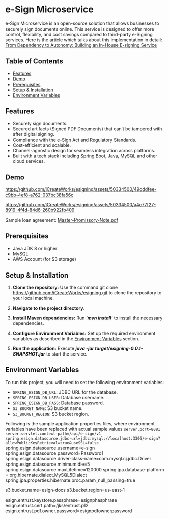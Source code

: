 # e-Sign Microservice

e-Sign Microservice is an open-source solution that allows businesses to securely sign documents online. This service is designed to offer more control, flexibility, and cost savings compared to third-party e-Signing services. Here is the article which talks about this implementation in detail: [From Dependency to Autonomy: Building an In-House E-signing Service](https://www.infoq.com/articles/electronic-signing-service-cloud/)

## Table of Contents

- [Features](#features)
- [Demo](#demo)
- [Prerequisites](#prerequisites)
- [Setup & Installation](#setup--installation)
- [Environment Variables](#environment-variables)


## Features

- Securely sign documents.
- Secured artifacts (Signed PDF Documents) that can’t be tampered with after digital signing.
- Compliance with the e-Sign Act and Regulatory Standards.
- Cost-efficient and scalable.
- Channel-agnostic design for seamless integration across platforms.
- Built with a tech stack including Spring Boot, Java, MySQL and other cloud services. 

## Demo
https://github.com/iCreateWorks/esigning/assets/50334500/49dddfee-c9bb-4ef8-a762-037bc38fa56c

https://github.com/iCreateWorks/esigning/assets/50334500/a4c77f27-8919-4f4d-84d6-260b922fb409

Sample loan agreement: [Master-Promissory-Note.pdf](https://github.com/iCreateWorks/esigning/files/14389744/Loan-Agreement.pdf)

## Prerequisites

- Java JDK 8 or higher
- MySQL
- AWS Account (for S3 storage)

## Setup & Installation

1. **Clone the repository:** Use the command git clone https://github.com/iCreateWorks/esigning.git to clone the repository to your local machine.

2. **Navigate to the project directory**.
 
3. **Install Maven dependencies:** Run _**'mvn install'**_ to install the necessary dependencies.
   
4. **Configure Environment Variables:** Set up the required environment variables as described in the [Environment Variables](#environment-variables) section. 

5. **Run the application:** Execute **_java -jar target/esigning-0.0.1-SNAPSHOT.jar_** to start the service.
   
## Environment Variables

To run this project, you will need to set the following environment variables:

- `SPRING_ESIGN_DB_URL`: JDBC URL for the database.
- `SPRING_ESIGN_DB_USER`: Database username.
- `SPRING_ESIGN_DB_PASS`: Database password.
- `S3_BUCKET_NAME`: S3 bucket name.
- `S3_BUCKET_REGION`: S3 bucket region.

Following is the sample application.properties files, where environment variables have been replaced with actual sample values
`server.port=8081`
`server.servlet.context-path=/api/e-sign/v1`
`spring.esign.datasource.jdbc-url=jdbc:mysql://localhost:3306/e-sign?allowPublicKeyRetrieval=true&useSSL=false`
spring.esign.datasource.username=e-sign
spring.esign.datasource.password=Password1
spring.esign.datasource.driver-class-name=com.mysql.cj.jdbc.Driver
spring.esign.datasource.minimumIdle=5
spring.esign.datasource.maxLifetime=120000
spring.jpa.database-platform = org.hibernate.dialect.MySQL5Dialect
spring.jpa.properties.hibernate.proc.param_null_passing=true

s3.bucket.name=esign-docs
s3.bucket.region=us-east-1

esign.entrust.keystore.passphrase=esignphasphrase
esign.entrust.cert.path=/jks/entrust.p12
esign.entrust.pdf.owner.password=esignpdfownerpassword

